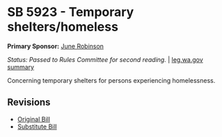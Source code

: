 # SB 5923 - Temporary shelters/homeless
**Primary Sponsor:** [June Robinson](/person/leg/june.robinson.md)

*Status: Passed to Rules Committee for second reading.* | [leg.wa.gov summary](https://app.leg.wa.gov/billsummary?BillNumber=5923&Year=2021)

Concerning temporary shelters for persons experiencing homelessness.

## Revisions
* [Original Bill](1/)
* [Substitute Bill](S/)